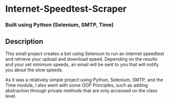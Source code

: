 # Internet-Speedtest-Scraper

### Built using Python (Selenium, SMTP, Time)

## Description
This small project creates a bot using Selenium to run an internet
speedtest and retrieve your upload and download speed. Depending on
the results and your set minimum speeds, an email will be sent to you
that will notify you about the slow speeds.

As it was a relatively simple project using Python, Selenium, SMTP, and
the Time module, I also went with some OOP Principles, such as adding
abstraction through private methods that are only accessed on the class level.